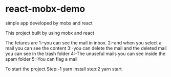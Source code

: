 # react-mobx-demo
simple app developed by mobx and react 

This project built by using mobx and react

The fetures are
1:-you can see the mail in inbox.
2:-and when you select a mail you can see the content
3:-you can delete the mail and the deleted mail you can see in the trash folder
4:-The unuseful mails you can see inside the spam folder
5:-You can flag a mail



To start the project 
Step:-1
yarn install
step:2
yarn start

